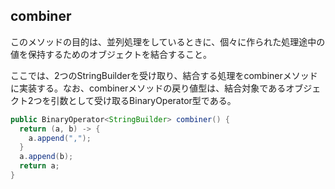 ## combiner

このメソッドの目的は、並列処理をしているときに、個々に作られた処理途中の値を保持するためのオブジェクトを結合すること。

ここでは、2つのStringBuilderを受け取り、結合する処理をcombinerメソッドに実装する。なお、combinerメソッドの戻り値型は、結合対象であるオブジェクト2つを引数として受け取るBinaryOperator型である。

```Java
public BinaryOperator<StringBuilder> combiner() {
  return (a, b) -> {
    a.append(",");
  }
  a.append(b);
  return a;
}
```
